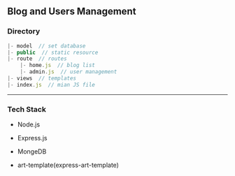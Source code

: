 ## Blog and Users Management

### Directory
```js
|- model  // set database
|- public  // static resource
|- route  // routes
    |- home.js  // blog list
    |- admin.js  // user management
|- views  // templates
|- index.js  // mian JS file
```

---

### Tech Stack
- Node.js

- Express.js

- MongeDB

- art-template(express-art-template)